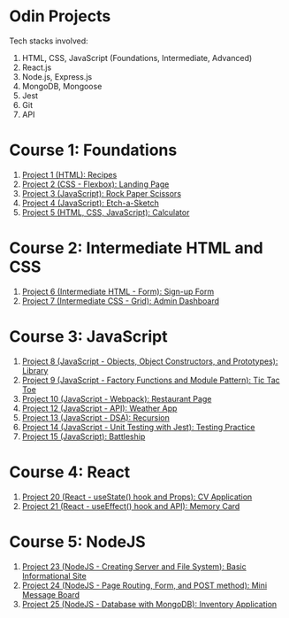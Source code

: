 # Odin Projects

Tech stacks involved:

1. HTML, CSS, JavaScript (Foundations, Intermediate, Advanced)
2. React.js
3. Node.js, Express.js
4. MongoDB, Mongoose
5. Jest
6. Git
7. API

# Course 1: Foundations

1. [Project 1 (HTML): Recipes](https://github.com/zongqiooi/odin-projects/tree/main/odin-recipes)
2. [Project 2 (CSS - Flexbox): Landing Page](https://github.com/zongqiooi/odin-projects/tree/main/odin-landing-page)
3. [Project 3 (JavaScript): Rock Paper Scissors](https://github.com/zongqiooi/odin-projects/tree/main/odin-rock-paper-scissors)
4. [Project 4 (JavaScript): Etch-a-Sketch](https://github.com/zongqiooi/odin-projects/tree/main/odin-etch-a-sketch)
5. [Project 5 (HTML, CSS, JavaScript): Calculator](https://github.com/zongqiooi/odin-projects/tree/main/odin-calculator)

# Course 2: Intermediate HTML and CSS

1. [Project 6 (Intermediate HTML - Form): Sign-up Form](https://github.com/zongqiooi/odin-projects/tree/main/odin-sign-up-form)
2. [Project 7 (Intermediate CSS - Grid): Admin Dashboard](https://github.com/zongqiooi/odin-projects/tree/main/odin-admin-dashboard)

# Course 3: JavaScript

1. [Project 8 (JavaScript - Objects, Object Constructors, and Prototypes): Library](https://github.com/zongqiooi/odin-projects/tree/main/odin-library)
2. [Project 9 (JavaScript - Factory Functions and Module Pattern): Tic Tac Toe](https://github.com/zongqiooi/odin-projects/tree/main/odin-tic-tac-toe)
3. [Project 10 (JavaScript - Webpack): Restaurant Page](https://github.com/zongqiooi/odin-projects/tree/main/odin-restaurant-page)
4. [Project 12 (JavaScript - API): Weather App](https://github.com/zongqiooi/odin-projects/tree/main/odin-weather-app)
5. [Project 13 (JavaScript - DSA): Recursion](https://github.com/zongqiooi/odin-projects/tree/main/odin-recursion)
6. [Project 14 (JavaScript - Unit Testing with Jest): Testing Practice](https://github.com/zongqiooi/odin-projects/tree/main/odin-testing-practice)
7. [Project 15 (JavaScript): Battleship](https://github.com/zongqiooi/odin-projects/tree/main/odin-battleship)

# Course 4: React

1. [Project 20 (React - useState() hook and Props): CV Application](https://github.com/zongqiooi/odin-projects/tree/main/odin-CV-application)
2. [Project 21 (React - useEffect() hook and API): Memory Card](https://github.com/zongqiooi/odin-projects/tree/main/odin-memory-card)

# Course 5: NodeJS

1. [Project 23 (NodeJS - Creating Server and File System): Basic Informational Site](https://github.com/zongqiooi/odin-projects/tree/main/odin-basic-informational-site)
2. [Project 24 (NodeJS - Page Routing, Form, and POST method): Mini Message Board](https://github.com/zongqiooi/odin-projects/tree/main/odin-mini-message-board)
3. [Project 25 (NodeJS - Database with MongoDB): Inventory Application](https://github.com/zongqiooi/odin-projects/tree/main/odin-inventory-application)
<!-- 4. [Project 26 (NodeJS - MongoDB and Authentication): Members Only](https://github.com/zongqiooi/odin-projects/tree/main/odin-members-only) -->
